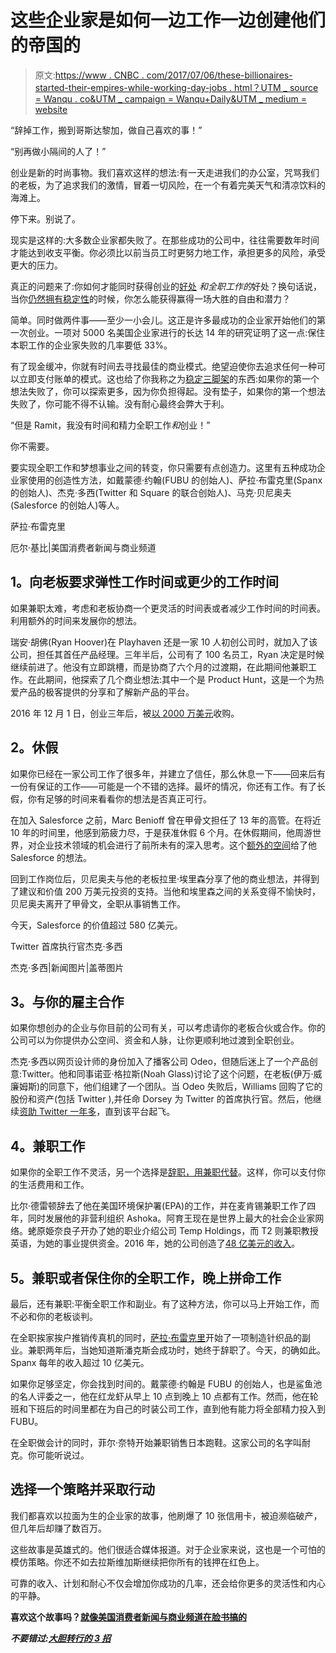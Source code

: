 # 这些企业家是如何一边工作一边创建他们的帝国的

> 原文:[https://www . CNBC . com/2017/07/06/these-billionaires-started-their-empires-while-working-day-jobs . html？UTM _ source = Wanqu . co&UTM _ campaign = Wanqu+Daily&UTM _ medium = website](https://www.cnbc.com/2017/07/06/these-billionaires-started-their-empires-while-working-day-jobs.html?utm_source=wanqu.co&utm_campaign=Wanqu+Daily&utm_medium=website)

 “辞掉工作，搬到哥斯达黎加，做自己喜欢的事！”

“别再做小隔间的人了！”

创业是新的时尚事物。我们喜欢这样的想法:有一天走进我们的办公室，咒骂我们的老板，为了追求我们的激情，冒着一切风险，在一个有着完美天气和清凉饮料的海滩上。

停下来。别说了。

现实是这样的:大多数企业家都失败了。在那些成功的公司中，往往需要数年时间才能达到收支平衡。你必须比以前当员工时更努力地工作，承担更多的风险，承受更大的压力。

真正的问题来了:你如何才能同时获得创业的[好处](https://www.cnbc.com/2016/06/01/evernote-co-founder-why-now-is-the-best-time-to-start-a-company.html) *和全职工作的*好处？换句话说，当你[仍然拥有稳定性](https://www.cnbc.com/2017/01/10/3-common-excuses-for-not-starting-a-business-and-how-to-get-over-them.html)的时候，你怎么能获得赢得一场大胜的自由和潜力？

简单。同时做两件事——至少一小会儿。这正是许多最成功的企业家开始他们的第一次创业。一项对 5000 名美国企业家进行的长达 14 年的研究证明了这一点:保住本职工作的企业家失败的几率要低 33%。

有了现金缓冲，你就有时间去寻找最佳的商业模式。绝望迫使你去追求任何一种可以立即支付账单的模式。这也给了你我称之为[稳定三脚架](http://www.iwillteachyoutoberich.com/blog/the-tripod-of-stability/)的东西:如果你的第一个想法失败了，你可以探索更多，因为你负担得起。没有垫子，如果你的第一个想法失败了，你可能不得不认输。没有耐心最终会弊大于利。

“但是 Ramit，我没有时间和精力全职工作*和*创业！”

你不需要。

要实现全职工作和梦想事业之间的转变，你只需要有点创造力。这里有五种成功企业家使用的创造性方法，如戴蒙德·约翰(FUBU 的创始人)、萨拉·布雷克里(Spanx 的创始人)、杰克·多西(Twitter 和 Square 的联合创始人)、马克·贝尼奥夫(Salesforce 的创始人)等人。

萨拉·布雷克里

厄尔·基比|美国消费者新闻与商业频道

## 1。向老板要求弹性工作时间或更少的工作时间

如果兼职太难，考虑和老板协商一个更灵活的时间表或者减少工作时间的时间表。利用额外的时间来发展你的想法。

瑞安·胡佛(Ryan Hoover)在 Playhaven 还是一家 10 人初创公司时，就加入了该公司，担任其首任产品经理。三年半后，公司有了 100 名员工，Ryan 决定是时候继续前进了。他没有立即跳槽，而是协商了六个月的过渡期，在此期间他兼职工作。在此期间，他探索了几个商业想法:其中一个是 Product Hunt，这是一个为热爱产品的极客提供的分享和了解新产品的平台。

2016 年 12 月 1 日，创业三年后，被[以 2000 万美元](http://www.recode.net/2016/12/1/13802154/angellist-product-hunt-acquisition)收购。

## 2。休假

如果你已经在一家公司工作了很多年，并建立了信任，那么休息一下——回来后有一份有保证的工作——可能是一个不错的选择。最坏的情况，你还有工作。有了长假，你有足够的时间来看看你的想法是否真正可行。

在加入 Salesforce 之前，Marc Benioff 曾在甲骨文担任了 13 年的高管。在将近 10 年的时间里，他感到筋疲力尽，于是获准休假 6 个月。在休假期间，他周游世界，对企业技术领域的机会进行了前所未有的深入思考。这个[额外的空间](http://www.businessinsider.com/marc-benioff-salesforcecom-innovators-dna-2011-10?IR=T&amp;r=US&amp;IR=T)给了他 Salesforce 的想法。

回到工作岗位后，贝尼奥夫与他的老板拉里·埃里森分享了他的商业想法，并得到了建议和价值 200 万美元投资的支持。当他和埃里森之间的关系变得不愉快时，贝尼奥夫离开了甲骨文，全职从事销售工作。

今天，Salesforce 的价值超过 580 亿美元。

Twitter 首席执行官杰克·多西

杰克·多西|新闻图片|盖蒂图片

## 3。与你的雇主合作

如果你想创办的企业与你目前的公司有关，可以考虑请你的老板合伙或合作。你的公司可以为你提供办公空间、资金和人脉，让你更顺利地过渡到全职创业。

杰克·多西以网页设计师的身份加入了播客公司 Odeo，但随后迷上了一个产品创意:Twitter。他和同事诺亚·格拉斯(Noah Glass)讨论了这个问题，在老板(伊万·威廉姆斯)的同意下，他们组建了一个团队。当 Odeo 失败后，Williams 回购了它的股份和资产(包括 Twitter ),并任命 Dorsey 为 Twitter 的首席执行官。然后，他继续[资助 Twitter 一年多](https://www.quora.com/How-did-Jack-Dorsey-Evan-Williams-and-Biz-Stone-split-up-the-equity-on-Twitter-when-they-restructured-Twitter-post-Odeo)，直到该平台起飞。

## 4。兼职工作

如果你的全职工作不灵活，另一个选择是[辞职，用兼职代替](https://www.cnbc.com/2016/11/15/why-this-millionaire-left-his-wall-street-job-to-wash-cars.html)。这样，你可以支付你的生活费用和工作。

比尔·德雷顿辞去了他在美国环境保护署(EPA)的工作，并在麦肯锡兼职工作了四年，同时发展他的非营利组织 Ashoka。阿育王现在是世界上最大的社会企业家网络。蛯原姫奈良子开办了她的职业介绍公司 Temp Holdings，而 T2 则兼职教授英语，为她的事业提供资金。2016 年，她的公司创造了[48 亿美元的收入](http://www2.staffingindustry.com/row/Editorial/Daily-News/Japan-Acquisitions-boost-Temp-Holdings-full-year-results-37910)。

## 5。兼职或者保住你的全职工作，晚上拼命工作

最后，还有兼职:平衡全职工作和副业。有了这种方法，你可以马上开始工作，而不必和你的老板谈判。

在全职挨家挨户推销传真机的同时，[萨拉·布雷克里](http://gogirlfinance.com/7-female-self-made-millionaires-and-a-few-billionaires-we-love/)开始了一项制造针织品的副业。兼职两年后，当她知道斯潘克斯会成功时，她终于辞职了。今天，的确如此。Spanx 每年的收入超过 10 亿美元。

如果你足够坚定，你会找到时间的。戴蒙德·约翰是 FUBU 的创始人，也是鲨鱼池的名人评委之一，他在红龙虾从早上 10 点到晚上 10 点都有工作。然而，他在轮班和下班后的时间里都在为自己的时装公司工作，直到他有能力将全部精力投入到 FUBU。

在全职做会计的同时，菲尔·奈特开始兼职销售日本跑鞋。这家公司的名字叫耐克。你可能听说过。

## 选择一个策略并采取行动

我们都喜欢以拉面为生的企业家的故事，他刷爆了 10 张信用卡，被迫濒临破产，但几年后却赚了数百万。

这些故事是英雄式的。他们很适合媒体报道。对于企业家来说，这也是一个可怕的模仿策略。你还不如去拉斯维加斯继续把你所有的钱押在红色上。

可靠的收入、计划和耐心不仅会增加你成功的几率，还会给你更多的灵活性和内心的平静。

******喜欢这个故事吗？[就像美国消费者新闻与商业频道在脸书搞的](https://www.facebook.com/CNBCMakeIt/)******

***不要错过:[大胆转行的 3 招](https://www.cnbc.com/2017/06/23/3-tricks-for-making-a-bold-career-shift.html)***